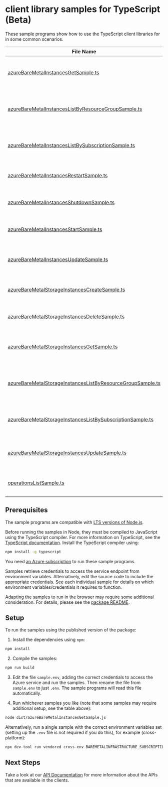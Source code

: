 # client library samples for TypeScript (Beta)

These sample programs show how to use the TypeScript client libraries for in some common scenarios.

| **File Name**                                                                                                         | **Description**                                                                                                                                                                                                                                                                                                                                                                        |
| --------------------------------------------------------------------------------------------------------------------- | -------------------------------------------------------------------------------------------------------------------------------------------------------------------------------------------------------------------------------------------------------------------------------------------------------------------------------------------------------------------------------------- |
| [azureBareMetalInstancesGetSample.ts][azurebaremetalinstancesgetsample]                                               | Gets an Azure Bare Metal Instance for the specified subscription, resource group, and instance name. x-ms-original-file: specification/baremetalinfrastructure/resource-manager/Microsoft.BareMetalInfrastructure/preview/2023-08-04-preview/examples/AzureBareMetalInstances_Get.json                                                                                                 |
| [azureBareMetalInstancesListByResourceGroupSample.ts][azurebaremetalinstanceslistbyresourcegroupsample]               | Gets a list of Azure Bare Metal Instances in the specified subscription and resource group. The operations returns various properties of each Azure Bare Metal Instance. x-ms-original-file: specification/baremetalinfrastructure/resource-manager/Microsoft.BareMetalInfrastructure/preview/2023-08-04-preview/examples/AzureBareMetalInstances_ListByResourceGroup.json             |
| [azureBareMetalInstancesListBySubscriptionSample.ts][azurebaremetalinstanceslistbysubscriptionsample]                 | Returns a list of Azure Bare Metal Instances in the specified subscription. The operations returns various properties of each Azure Bare Metal Instance. x-ms-original-file: specification/baremetalinfrastructure/resource-manager/Microsoft.BareMetalInfrastructure/preview/2023-08-04-preview/examples/AzureBareMetalInstances_ListBySubscription.json                              |
| [azureBareMetalInstancesRestartSample.ts][azurebaremetalinstancesrestartsample]                                       | The operation to restart an Azure Bare Metal Instance x-ms-original-file: specification/baremetalinfrastructure/resource-manager/Microsoft.BareMetalInfrastructure/preview/2023-08-04-preview/examples/AzureBareMetalInstances_Restart.json                                                                                                                                            |
| [azureBareMetalInstancesShutdownSample.ts][azurebaremetalinstancesshutdownsample]                                     | The operation to shutdown an Azure Bare Metal Instance x-ms-original-file: specification/baremetalinfrastructure/resource-manager/Microsoft.BareMetalInfrastructure/preview/2023-08-04-preview/examples/AzureBareMetalInstances_Shutdown.json                                                                                                                                          |
| [azureBareMetalInstancesStartSample.ts][azurebaremetalinstancesstartsample]                                           | The operation to start an Azure Bare Metal instance x-ms-original-file: specification/baremetalinfrastructure/resource-manager/Microsoft.BareMetalInfrastructure/preview/2023-08-04-preview/examples/AzureBareMetalInstances_Start.json                                                                                                                                                |
| [azureBareMetalInstancesUpdateSample.ts][azurebaremetalinstancesupdatesample]                                         | Patches the Tags field of a Azure Bare Metal Instance for the specified subscription, resource group, and instance name. x-ms-original-file: specification/baremetalinfrastructure/resource-manager/Microsoft.BareMetalInfrastructure/preview/2023-08-04-preview/examples/AzureBareMetalInstances_PatchTags_Delete.json                                                                |
| [azureBareMetalStorageInstancesCreateSample.ts][azurebaremetalstorageinstancescreatesample]                           | Create an azure bare metal storage resource. x-ms-original-file: specification/baremetalinfrastructure/resource-manager/Microsoft.BareMetalInfrastructure/preview/2023-08-04-preview/examples/AzureBareMetalStorageInstances_Create.json                                                                                                                                               |
| [azureBareMetalStorageInstancesDeleteSample.ts][azurebaremetalstorageinstancesdeletesample]                           | Delete an AzureBareMetalStorageInstance. x-ms-original-file: specification/baremetalinfrastructure/resource-manager/Microsoft.BareMetalInfrastructure/preview/2023-08-04-preview/examples/AzureBareMetalStorageInstances_Delete.json                                                                                                                                                   |
| [azureBareMetalStorageInstancesGetSample.ts][azurebaremetalstorageinstancesgetsample]                                 | Gets an Azure Bare Metal Storage instance for the specified subscription, resource group, and instance name. x-ms-original-file: specification/baremetalinfrastructure/resource-manager/Microsoft.BareMetalInfrastructure/preview/2023-08-04-preview/examples/AzureBareMetalStorageInstances_Get.json                                                                                  |
| [azureBareMetalStorageInstancesListByResourceGroupSample.ts][azurebaremetalstorageinstanceslistbyresourcegroupsample] | Gets a list of AzureBareMetalStorage instances in the specified subscription and resource group. The operations returns various properties of each Azure Bare Metal Instance. x-ms-original-file: specification/baremetalinfrastructure/resource-manager/Microsoft.BareMetalInfrastructure/preview/2023-08-04-preview/examples/AzureBareMetalStorageInstances_ListByResourceGroup.json |
| [azureBareMetalStorageInstancesListBySubscriptionSample.ts][azurebaremetalstorageinstanceslistbysubscriptionsample]   | Gets a list of AzureBareMetalStorage instances in the specified subscription. The operations returns various properties of each Azure Bare Metal Instance. x-ms-original-file: specification/baremetalinfrastructure/resource-manager/Microsoft.BareMetalInfrastructure/preview/2023-08-04-preview/examples/AzureBareMetalStorageInstances_ListBySubscription.json                     |
| [azureBareMetalStorageInstancesUpdateSample.ts][azurebaremetalstorageinstancesupdatesample]                           | Patches the Tags field of a Azure Bare Metal Storage instance for the specified subscription, resource group, and instance name. x-ms-original-file: specification/baremetalinfrastructure/resource-manager/Microsoft.BareMetalInfrastructure/preview/2023-08-04-preview/examples/AzureBareMetalStorageInstances_PatchTags_Delete.json                                                 |
| [operationsListSample.ts][operationslistsample]                                                                       | Gets a list of AzureBareMetal management operations. x-ms-original-file: specification/baremetalinfrastructure/resource-manager/Microsoft.BareMetalInfrastructure/preview/2023-08-04-preview/examples/AzureBareMetalOperations_List.json                                                                                                                                               |

## Prerequisites

The sample programs are compatible with [LTS versions of Node.js](https://github.com/nodejs/release#release-schedule).

Before running the samples in Node, they must be compiled to JavaScript using the TypeScript compiler. For more information on TypeScript, see the [TypeScript documentation][typescript]. Install the TypeScript compiler using:

```bash
npm install -g typescript
```

You need [an Azure subscription][freesub] to run these sample programs.

Samples retrieve credentials to access the service endpoint from environment variables. Alternatively, edit the source code to include the appropriate credentials. See each individual sample for details on which environment variables/credentials it requires to function.

Adapting the samples to run in the browser may require some additional consideration. For details, please see the [package README][package].

## Setup

To run the samples using the published version of the package:

1. Install the dependencies using `npm`:

```bash
npm install
```

2. Compile the samples:

```bash
npm run build
```

3. Edit the file `sample.env`, adding the correct credentials to access the Azure service and run the samples. Then rename the file from `sample.env` to just `.env`. The sample programs will read this file automatically.

4. Run whichever samples you like (note that some samples may require additional setup, see the table above):

```bash
node dist/azureBareMetalInstancesGetSample.js
```

Alternatively, run a single sample with the correct environment variables set (setting up the `.env` file is not required if you do this), for example (cross-platform):

```bash
npx dev-tool run vendored cross-env BAREMETALINFRASTRUCTURE_SUBSCRIPTION_ID="<baremetalinfrastructure subscription id>" BAREMETALINFRASTRUCTURE_RESOURCE_GROUP="<baremetalinfrastructure resource group>" node dist/azureBareMetalInstancesGetSample.js
```

## Next Steps

Take a look at our [API Documentation][apiref] for more information about the APIs that are available in the clients.

[azurebaremetalinstancesgetsample]: https://github.com/Azure/azure-sdk-for-js/blob/main/sdk/baremetalinfrastructure/arm-baremetalinfrastructure/samples/v1-beta/typescript/src/azureBareMetalInstancesGetSample.ts
[azurebaremetalinstanceslistbyresourcegroupsample]: https://github.com/Azure/azure-sdk-for-js/blob/main/sdk/baremetalinfrastructure/arm-baremetalinfrastructure/samples/v1-beta/typescript/src/azureBareMetalInstancesListByResourceGroupSample.ts
[azurebaremetalinstanceslistbysubscriptionsample]: https://github.com/Azure/azure-sdk-for-js/blob/main/sdk/baremetalinfrastructure/arm-baremetalinfrastructure/samples/v1-beta/typescript/src/azureBareMetalInstancesListBySubscriptionSample.ts
[azurebaremetalinstancesrestartsample]: https://github.com/Azure/azure-sdk-for-js/blob/main/sdk/baremetalinfrastructure/arm-baremetalinfrastructure/samples/v1-beta/typescript/src/azureBareMetalInstancesRestartSample.ts
[azurebaremetalinstancesshutdownsample]: https://github.com/Azure/azure-sdk-for-js/blob/main/sdk/baremetalinfrastructure/arm-baremetalinfrastructure/samples/v1-beta/typescript/src/azureBareMetalInstancesShutdownSample.ts
[azurebaremetalinstancesstartsample]: https://github.com/Azure/azure-sdk-for-js/blob/main/sdk/baremetalinfrastructure/arm-baremetalinfrastructure/samples/v1-beta/typescript/src/azureBareMetalInstancesStartSample.ts
[azurebaremetalinstancesupdatesample]: https://github.com/Azure/azure-sdk-for-js/blob/main/sdk/baremetalinfrastructure/arm-baremetalinfrastructure/samples/v1-beta/typescript/src/azureBareMetalInstancesUpdateSample.ts
[azurebaremetalstorageinstancescreatesample]: https://github.com/Azure/azure-sdk-for-js/blob/main/sdk/baremetalinfrastructure/arm-baremetalinfrastructure/samples/v1-beta/typescript/src/azureBareMetalStorageInstancesCreateSample.ts
[azurebaremetalstorageinstancesdeletesample]: https://github.com/Azure/azure-sdk-for-js/blob/main/sdk/baremetalinfrastructure/arm-baremetalinfrastructure/samples/v1-beta/typescript/src/azureBareMetalStorageInstancesDeleteSample.ts
[azurebaremetalstorageinstancesgetsample]: https://github.com/Azure/azure-sdk-for-js/blob/main/sdk/baremetalinfrastructure/arm-baremetalinfrastructure/samples/v1-beta/typescript/src/azureBareMetalStorageInstancesGetSample.ts
[azurebaremetalstorageinstanceslistbyresourcegroupsample]: https://github.com/Azure/azure-sdk-for-js/blob/main/sdk/baremetalinfrastructure/arm-baremetalinfrastructure/samples/v1-beta/typescript/src/azureBareMetalStorageInstancesListByResourceGroupSample.ts
[azurebaremetalstorageinstanceslistbysubscriptionsample]: https://github.com/Azure/azure-sdk-for-js/blob/main/sdk/baremetalinfrastructure/arm-baremetalinfrastructure/samples/v1-beta/typescript/src/azureBareMetalStorageInstancesListBySubscriptionSample.ts
[azurebaremetalstorageinstancesupdatesample]: https://github.com/Azure/azure-sdk-for-js/blob/main/sdk/baremetalinfrastructure/arm-baremetalinfrastructure/samples/v1-beta/typescript/src/azureBareMetalStorageInstancesUpdateSample.ts
[operationslistsample]: https://github.com/Azure/azure-sdk-for-js/blob/main/sdk/baremetalinfrastructure/arm-baremetalinfrastructure/samples/v1-beta/typescript/src/operationsListSample.ts
[apiref]: https://learn.microsoft.com/javascript/api/@azure/arm-baremetalinfrastructure?view=azure-node-preview
[freesub]: https://azure.microsoft.com/free/
[package]: https://github.com/Azure/azure-sdk-for-js/tree/main/sdk/baremetalinfrastructure/arm-baremetalinfrastructure/README.md
[typescript]: https://www.typescriptlang.org/docs/home.html
